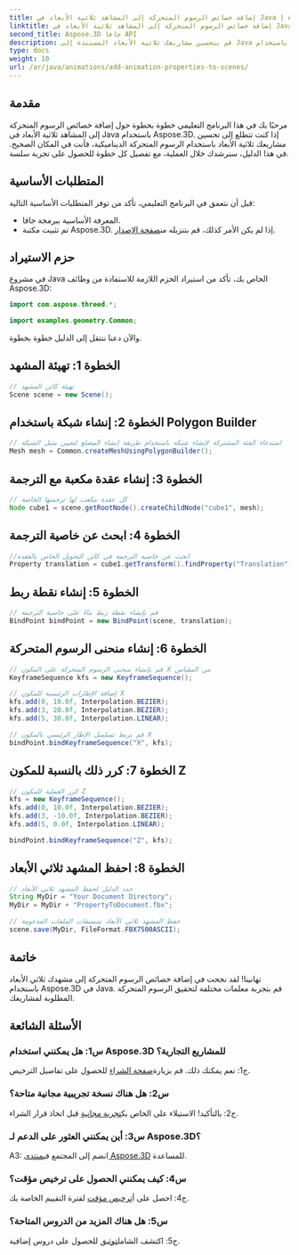 ```yaml
---
title: إضافة خصائص الرسوم المتحركة إلى المشاهد ثلاثية الأبعاد في Java | Aspose.3D تعليمي
linktitle: إضافة خصائص الرسوم المتحركة إلى المشاهد ثلاثية الأبعاد في Java | Aspose.3D تعليمي
second_title: Aspose.3D جافا API
description: قم بتحسين مشاريعك ثلاثية الأبعاد المستندة إلى Java باستخدام Aspose.3D. اتبع البرنامج التعليمي الخاص بنا لإضافة خصائص الرسوم المتحركة بسلاسة.
type: docs
weight: 10
url: /ar/java/animations/add-animation-properties-to-scenes/
---
```

## مقدمة

مرحبًا بك في هذا البرنامج التعليمي خطوة بخطوة حول إضافة خصائص الرسوم المتحركة إلى المشاهد ثلاثية الأبعاد في Java باستخدام Aspose.3D. إذا كنت تتطلع إلى تحسين مشاريعك ثلاثية الأبعاد باستخدام الرسوم المتحركة الديناميكية، فأنت في المكان الصحيح. في هذا الدليل، سنرشدك خلال العملية، مع تفصيل كل خطوة للحصول على تجربة سلسة.

## المتطلبات الأساسية

قبل أن نتعمق في البرنامج التعليمي، تأكد من توفر المتطلبات الأساسية التالية:

- المعرفة الأساسية ببرمجة جافا.
-  تم تثبيت مكتبة Aspose.3D. إذا لم يكن الأمر كذلك، قم بتنزيله من[صفحة الإصدار](https://releases.aspose.com/3d/java/).

## حزم الاستيراد

في مشروع Java الخاص بك، تأكد من استيراد الحزم اللازمة للاستفادة من وظائف Aspose.3D:

```java
import com.aspose.threed.*;

import examples.geometry.Common;
```

والآن دعنا ننتقل إلى الدليل خطوة بخطوة.

## الخطوة 1: تهيئة المشهد

```java
// تهيئة كائن المشهد
Scene scene = new Scene();
```

## الخطوة 2: إنشاء شبكة باستخدام Polygon Builder

```java
// استدعاء الفئة المشتركة لإنشاء شبكة باستخدام طريقة إنشاء المضلع لتعيين مثيل الشبكة
Mesh mesh = Common.createMeshUsingPolygonBuilder();
```

## الخطوة 3: إنشاء عقدة مكعبة مع الترجمة

```java
// كل عقدة مكعب لها ترجمتها الخاصة
Node cube1 = scene.getRootNode().createChildNode("cube1", mesh);
```

## الخطوة 4: ابحث عن خاصية الترجمة

```java
//ابحث عن خاصية الترجمة في كائن التحويل الخاص بالعقدة
Property translation = cube1.getTransform().findProperty("Translation");
```

## الخطوة 5: إنشاء نقطة ربط

```java
// قم بإنشاء نقطة ربط بناءً على خاصية الترجمة
BindPoint bindPoint = new BindPoint(scene, translation);
```

## الخطوة 6: إنشاء منحنى الرسوم المتحركة

```java
// قم بإنشاء منحنى الرسوم المتحركة على المكون X من المقياس
KeyframeSequence kfs = new KeyframeSequence();

// إضافة الإطارات الرئيسية للمكون X
kfs.add(0, 10.0f, Interpolation.BEZIER);
kfs.add(3, 20.0f, Interpolation.BEZIER);
kfs.add(5, 30.0f, Interpolation.LINEAR);

// قم بربط تسلسل الإطار الرئيسي بالمكون X
bindPoint.bindKeyframeSequence("X", kfs);
```

## الخطوة 7: كرر ذلك بالنسبة للمكون Z

```java
// كرر العملية للمكون Z
kfs = new KeyframeSequence();
kfs.add(0, 10.0f, Interpolation.BEZIER);
kfs.add(3, -10.0f, Interpolation.BEZIER);
kfs.add(5, 0.0f, Interpolation.LINEAR);

bindPoint.bindKeyframeSequence("Z", kfs);
```

## الخطوة 8: احفظ المشهد ثلاثي الأبعاد

```java
// حدد الدليل لحفظ المشهد ثلاثي الأبعاد
String MyDir = "Your Document Directory";
MyDir = MyDir + "PropertyToDocument.fbx";

// حفظ المشهد ثلاثي الأبعاد بتنسيقات الملفات المدعومة
scene.save(MyDir, FileFormat.FBX7500ASCII);
```

## خاتمة

تهانينا! لقد نجحت في إضافة خصائص الرسوم المتحركة إلى مشهدك ثلاثي الأبعاد باستخدام Aspose.3D في Java. قم بتجربة معلمات مختلفة لتحقيق الرسوم المتحركة المطلوبة لمشاريعك.

## الأسئلة الشائعة

### س1: هل يمكنني استخدام Aspose.3D للمشاريع التجارية؟

 ج1: نعم يمكنك ذلك. قم بزيارة[صفحة الشراء](https://purchase.aspose.com/buy) للحصول على تفاصيل الترخيص.

### س2: هل هناك نسخة تجريبية مجانية متاحة؟

 ج2: بالتأكيد! الاستيلاء على الخاص بك[تجربة مجانية](https://releases.aspose.com/) قبل اتخاذ قرار الشراء.

### س3: أين يمكنني العثور على الدعم لـ Aspose.3D؟

A3: انضم إلى المجتمع في[منتدى Aspose.3D](https://forum.aspose.com/c/3d/18) للمساعدة.

### س4: كيف يمكنني الحصول على ترخيص مؤقت؟

 ج4: احصل على أ[ترخيص مؤقت](https://purchase.aspose.com/temporary-license/) لفترة التقييم الخاصة بك.

### س5: هل هناك المزيد من الدروس المتاحة؟

 ج5: اكتشف الشامل[توثيق](https://reference.aspose.com/3d/java/) للحصول على دروس إضافية.